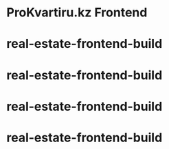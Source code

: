 # ProKvartiru.kz Frontend
# real-estate-frontend-build
# real-estate-frontend-build
# real-estate-frontend-build
# real-estate-frontend-build
